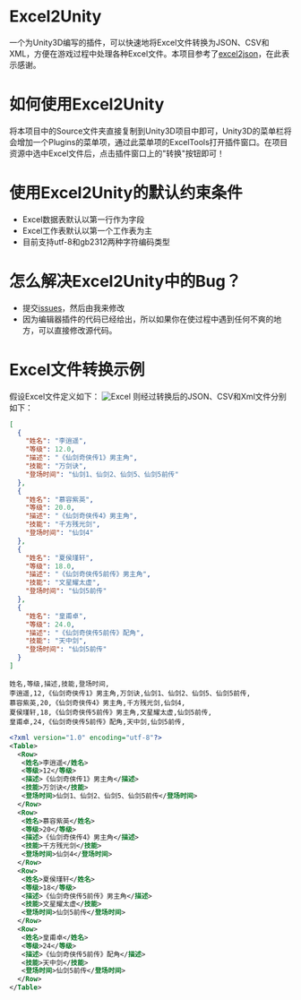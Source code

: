 # Excel2Unity
一个为Unity3D编写的插件，可以快速地将Excel文件转换为JSON、CSV和XML，方便在游戏过程中处理各种Excel文件。本项目参考了[excel2json](https://github.com/neil3d/excel2json)，在此表示感谢。

# 如何使用Excel2Unity
将本项目中的Source文件夹直接复制到Unity3D项目中即可，Unity3D的菜单栏将会增加一个Plugins的菜单项，通过此菜单项的ExcelTools打开插件窗口。在项目资源中选中Excel文件后，点击插件窗口上的"转换"按钮即可！

# 使用Excel2Unity的默认约束条件
* Excel数据表默认以第一行作为字段
* Excel工作表默认以第一个工作表为主
* 目前支持utf-8和gb2312两种字符编码类型

# 怎么解决Excel2Unity中的Bug？
* 提交[issues](https://github.com/qinyuanpei/Excel2Unity/issues)，然后由我来修改
* 因为编辑器插件的代码已经给出，所以如果你在使过程中遇到任何不爽的地方，可以直接修改源代码。

# Excel文件转换示例
假设Excel文件定义如下：
![Excel](http://7wy477.com1.z0.glb.clouddn.com/imgs_excel.png)
则经过转换后的JSON、CSV和Xml文件分别如下：
```JSON
[
  {
    "姓名": "李逍遥",
    "等级": 12.0,
    "描述": "《仙剑奇侠传1》男主角",
    "技能": "万剑诀",
    "登场时间": "仙剑1、仙剑2、仙剑5、仙剑5前传"
  },
  {
    "姓名": "慕容紫英",
    "等级": 20.0,
    "描述": "《仙剑奇侠传4》男主角",
    "技能": "千方残光剑",
    "登场时间": "仙剑4"
  },
  {
    "姓名": "夏侯瑾轩",
    "等级": 18.0,
    "描述": "《仙剑奇侠传5前传》男主角",
    "技能": "文星耀太虚",
    "登场时间": "仙剑5前传"
  },
  {
    "姓名": "皇甫卓",
    "等级": 24.0,
    "描述": "《仙剑奇侠传5前传》配角",
    "技能": "天中剑",
    "登场时间": "仙剑5前传"
  }
]
```

```CSV
姓名,等级,描述,技能,登场时间,
李逍遥,12,《仙剑奇侠传1》男主角,万剑诀,仙剑1、仙剑2、仙剑5、仙剑5前传,
慕容紫英,20,《仙剑奇侠传4》男主角,千方残光剑,仙剑4,
夏侯瑾轩,18,《仙剑奇侠传5前传》男主角,文星耀太虚,仙剑5前传,
皇甫卓,24,《仙剑奇侠传5前传》配角,天中剑,仙剑5前传,

```

```Xml
<?xml version="1.0" encoding="utf-8"?>
<Table>
  <Row>
   <姓名>李逍遥</姓名>
   <等级>12</等级>
   <描述>《仙剑奇侠传1》男主角</描述>
   <技能>万剑诀</技能>
   <登场时间>仙剑1、仙剑2、仙剑5、仙剑5前传</登场时间>
  </Row>
  <Row>
   <姓名>慕容紫英</姓名>
   <等级>20</等级>
   <描述>《仙剑奇侠传4》男主角</描述>
   <技能>千方残光剑</技能>
   <登场时间>仙剑4</登场时间>
  </Row>
  <Row>
   <姓名>夏侯瑾轩</姓名>
   <等级>18</等级>
   <描述>《仙剑奇侠传5前传》男主角</描述>
   <技能>文星耀太虚</技能>
   <登场时间>仙剑5前传</登场时间>
  </Row>
  <Row>
   <姓名>皇甫卓</姓名>
   <等级>24</等级>
   <描述>《仙剑奇侠传5前传》配角</描述>
   <技能>天中剑</技能>
   <登场时间>仙剑5前传</登场时间>
  </Row>
</Table>
```
